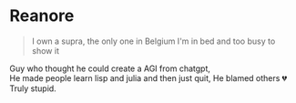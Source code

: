 # Reanore 

> I own a supra, the only one in Belgium
> I'm in bed and too busy to show it

Guy who thought he could create a AGI from chatgpt,  
He made people learn lisp and julia and then just quit, 
He blamed others 💔
Truly stupid. 
